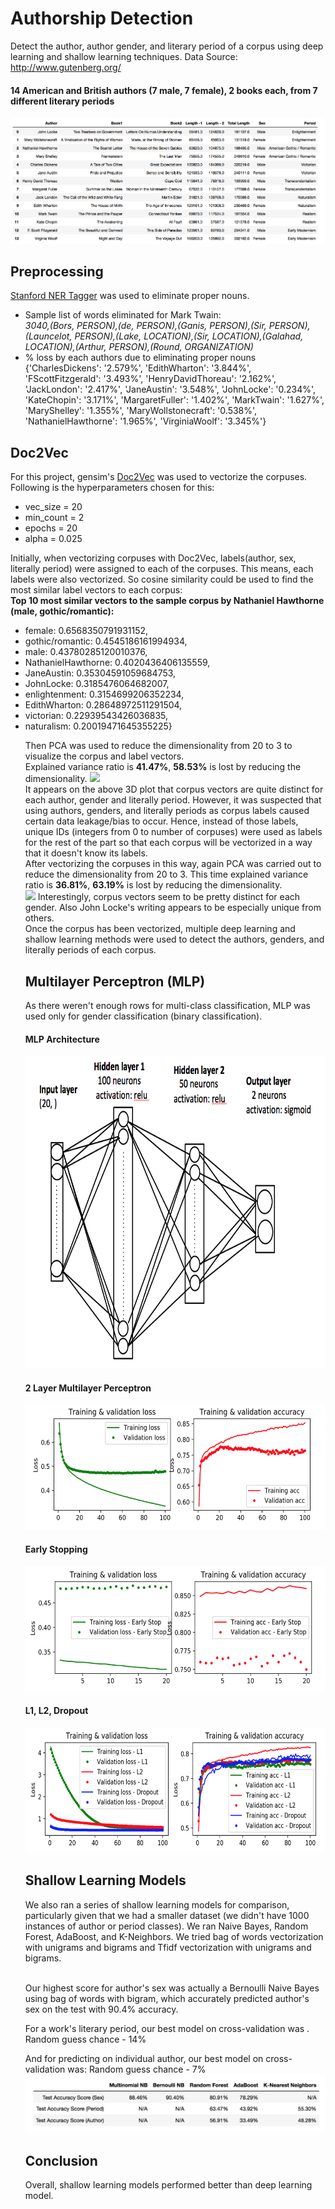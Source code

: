 # Authorship Detection
Detect the author, author gender, and literary period of a corpus using deep learning and shallow learning techniques.
Data Source: http://www.gutenberg.org/
#### 14 American and British authors (7 male, 7 female), 2 books each, from 7 different literary periods
<img src="project4_authorship_detection_df.png">
<h2>Preprocessing</h2>
<a href="https://pythonprogramming.net/named-entity-recognition-stanford-ner-tagger/">Stanford NER Tagger</a> was used to eliminate proper nouns. <br>
 <UL>
<LI>Sample list of words eliminated for Mark Twain:<br>
<i>3040,(Bors, PERSON),(de, PERSON),(Ganis, PERSON),(Sir, PERSON),(Launcelot, PERSON),(Lake, LOCATION),(Sir, LOCATION),(Galahad, LOCATION),(Arthur, PERSON),(Round, ORGANIZATION)</i>
<br>
<LI>% loss by each authors due to eliminating proper nouns <br>
{'CharlesDickens': '2.579%', 'EdithWharton': '3.844%', 'FScottFitzgerald': '3.493%', 'HenryDavidThoreau': '2.162%', 'JackLondon': '2.417%', 'JaneAustin': '3.548%', 'JohnLocke': '0.234%', 'KateChopin': '3.171%', 'MargaretFuller': '1.402%', 'MarkTwain': '1.627%', 'MaryShelley': '1.355%', 'MaryWollstonecraft': '0.538%', 'NathanielHawthorne': '1.965%', 'VirginiaWoolf': '3.345%'}
 </UL>
<h2>Doc2Vec</h2>
For this project, gensim's <a href="https://radimrehurek.com/gensim/models/doc2vec.html">Doc2Vec</a> was used to vectorize the corpuses.<br>
Following is the hyperparameters chosen for this: <br>
<UL>
<LI>vec_size = 20<br>
<LI>min_count = 2<br>
<LI>epochs = 20<br>
<LI>alpha = 0.025<br>
 </UL>
Initially, when vectorizing corpuses with Doc2Vec, labels(author, sex, literally period) were assigned to each of the corpuses. This means, each labels were also vectorized. So cosine similarity could be used to find the most similar label vectors to each corpus: <br>
<b> Top 10 most similar vectors to the sample corpus by Nathaniel Hawthorne (male, gothic/romantic): </b><br>
<UL>
<LI>female: 0.6568350791931152,<br>
<LI>gothic/romantic: 0.4545186161994934,<br>
<LI>male: 0.43780285120010376,<br>
<LI>NathanielHawthorne: 0.4020436406135559,<br>
<LI>JaneAustin: 0.35304591059684753,<br>
<LI>JohnLocke: 0.3185476064682007,<br>
<LI>enlightenment: 0.3154699206352234,<br>
<LI>EdithWharton: 0.28648972511291504,<br>
<LI>victorian: 0.22939543426036835,<br>
<LI>naturalism: 0.20019471645355225}<br>
 
Then PCA was used to reduce the dimensionality from 20 to 3 to visualize the corpus and label vectors.<br>
Explained variance ratio is <b>41.47%</b>, <b>58.53%</b> is lost by reducing the dimensionality.
 <img src="project4_authorship_detection_3d_1.gif">
<br>
It appears on the above 3D plot that corpus vectors are quite distinct for each author, gender and literally period. However, it was suspected that using authors, genders, and literally periods as corpus labels caused certain data leakage/bias to occur. Hence, instead of those labels, unique IDs (integers from 0 to number of corpuses) were used as labels for the rest of the part so that each corpus will be vectorized in a way that it doesn't know its labels.<br>
After vectorizing the corpuses in this way, again PCA was carried out to reduce the dimensionality from 20 to 3. This time explained variance ratio is <b>36.81%</b>, <b>63.19%</b> is lost by reducing the dimensionality.<br>
 <img src="project4_authorship_detection_3d_2.gif">
Interestingly, corpus vectors seem to be pretty distinct for each gender. Also John Locke's writing appears to be especially unique from others. <br>
Once the corpus has been vectorized, multiple deep learning and shallow learning methods were used to detect the authors, genders, and literally periods of each corpus.
<h2>Multilayer Perceptron (MLP)</h2>
As there weren't enough rows for multi-class classification, MLP was used only for gender classification (binary classification).
<h4>MLP Architecture</h4>
<img src="updated.png" width = '700' height = '500'>
<h4>2 Layer Multilayer Perceptron</h4>
 <img src="project4_authorship_detection_mlp.png" width = '500' height = '200'>
<h4>Early Stopping</h4>
 <img src="project4_authorship_detection_3d_1_mlp_early_stopping.png" width = '500' height = '200'>
<h4>L1, L2, Dropout</h4>
 <img src="project4_authorship_detection_dropout.png" width = '500' height = '200'>
 <h2>Shallow Learning Models</h2>
 We also ran a series of shallow learning models for comparison, particularly given that we had a smaller dataset (we didn't have 1000 instances of author or period classes). We ran Naive Bayes, Random Forest, AdaBoost, and K-Neighbors. We tried bag of words vectorization with unigrams and bigrams and Tfidf vectorization with unigrams and bigrams.<br><br>

Our highest score for author's sex was actually a Bernoulli Naive Bayes using bag of words with bigram, which accurately predicted author's sex on the test with 90.4% accuracy.<br>

For a work's literary period, our best model on cross-validation was . Random guess chance - 14% <br>

And for predicting on individual author, our best model on cross-validation was: Random guess chance - 7%<br>
<img src="project4_authorship_detection_shallow_learning_comp.png">
<h2> Conclusion </h2>
Overall, shallow learning models performed better than deep learning model.
